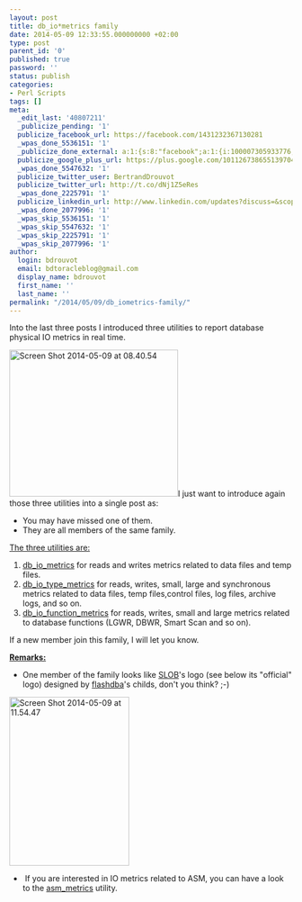 ```yaml
---
layout: post
title: db_io*metrics family
date: 2014-05-09 12:33:55.000000000 +02:00
type: post
parent_id: '0'
published: true
password: ''
status: publish
categories:
- Perl Scripts
tags: []
meta:
  _edit_last: '40807211'
  _publicize_pending: '1'
  publicize_facebook_url: https://facebook.com/1431232367130281
  _wpas_done_5536151: '1'
  _publicize_done_external: a:1:{s:8:"facebook";a:1:{i:100007305933776;b:1;}}
  publicize_google_plus_url: https://plus.google.com/101126738655139704850/posts/3FqcqaqeLWr
  _wpas_done_5547632: '1'
  publicize_twitter_user: BertrandDrouvot
  publicize_twitter_url: http://t.co/dNj1Z5eRes
  _wpas_done_2225791: '1'
  publicize_linkedin_url: http://www.linkedin.com/updates?discuss=&scope=16310177&stype=M&topic=5870495690811011072&type=U&a=cEZf
  _wpas_done_2077996: '1'
  _wpas_skip_5536151: '1'
  _wpas_skip_5547632: '1'
  _wpas_skip_2225791: '1'
  _wpas_skip_2077996: '1'
author:
  login: bdrouvot
  email: bdtoracleblog@gmail.com
  display_name: bdrouvot
  first_name: ''
  last_name: ''
permalink: "/2014/05/09/db_iometrics-family/"
---
```


Into the last three posts I introduced three utilities to report database physical IO metrics in real time.

[<img src="{{ site.baseurl }}/assets/images/screen-shot-2014-05-09-at-08-40-54.png?w=300" class="alignright size-medium wp-image-1970" width="300" height="261" alt="Screen Shot 2014-05-09 at 08.40.54" />](http://bdrouvot.files.wordpress.com/2014/05/screen-shot-2014-05-09-at-08-40-54.png)I just want to introduce again those three utilities into a single post as:

-   You may have missed one of them.
-   They are all members of the same family.

<span style="text-decoration:underline;">The three utilities are:</span>

1.  [db\_io\_metrics](http://bdrouvot.wordpress.com/db_io_metrics_script/ "db_io_metrics") for reads and writes metrics related to data files and temp files.
2.  [db\_io\_type\_metrics](http://bdrouvot.wordpress.com/db_io_type_metrics_script/ "db_io_type_metrics") for reads, writes, small, large and synchronous metrics related to data files, temp files,control files, log files, archive logs, and so on.
3.  [db\_io\_function\_metrics](http://bdrouvot.wordpress.com/db_io_function_metrics_script/ "db_io_function_metrics") for reads, writes, small and large metrics related to database functions (LGWR, DBWR, Smart Scan and so on).

If a new member join this family, I will let you know.

<span style="text-decoration:underline;">**Remarks:**</span>

-   One member of the family looks like [SLOB](http://kevinclosson.wordpress.com/2013/05/02/slob-2-a-significant-update-links-are-here/)'s logo (see below its "official" logo) designed by [flashdba](http://flashdba.com/)'s childs, don't you think? ;-)

[<img src="{{ site.baseurl }}/assets/images/screen-shot-2014-05-09-at-11-54-47.png?w=213" class="aligncenter size-medium wp-image-1972" width="213" height="300" alt="Screen Shot 2014-05-09 at 11.54.47" />](http://bdrouvot.files.wordpress.com/2014/05/screen-shot-2014-05-09-at-11-54-47.png)

-    If you are interested in IO metrics related to ASM, you can have a look to the [asm\_metrics](http://bdrouvot.wordpress.com/asm_metrics_script/ "asm_metrics") utility.
